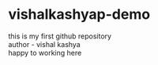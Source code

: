 # vishalkashyap-demo
this is my first github repository
<br>
author - vishal kashya
<br>
happy to working here

